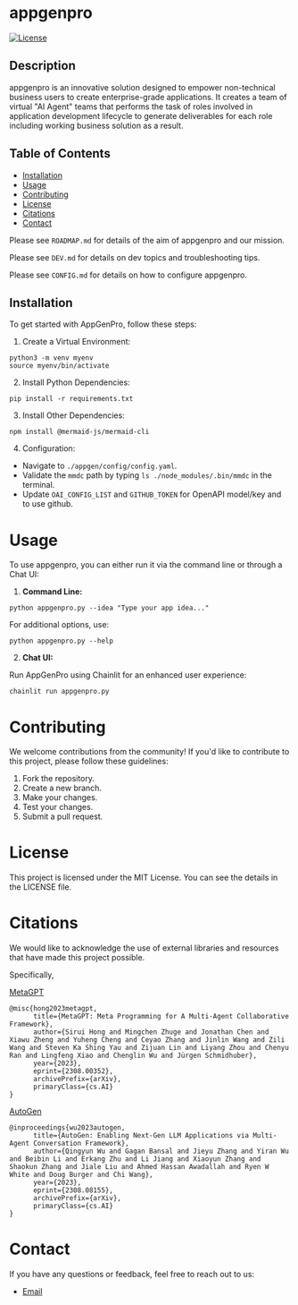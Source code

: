 # appgenpro

[![License](https://img.shields.io/badge/License-MIT-blue.svg)](https://opensource.org/licenses/MIT)

## Description

appgenpro is an innovative solution designed to empower non-technical business users to create enterprise-grade applications. It creates a team of virtual "AI Agent" teams that performs the task of roles involved in application development lifecycle to generate deliverables for each role including working business solution as a result.

## Table of Contents

- [Installation](#installation)
- [Usage](#usage)
- [Contributing](#contributing)
- [License](#license)
- [Citations](#citations)
- [Contact](#contact)

Please see `ROADMAP.md` for details of the aim of appgenpro and our mission.

Please see `DEV.md` for details on dev topics and troubleshooting tips.

Please see `CONFIG.md` for details on how to configure appgenpro.


## Installation

To get started with AppGenPro, follow these steps:

1. Create a Virtual Environment:
```shell
python3 -m venv myenv
source myenv/bin/activate
```

2. Install Python Dependencies:
```shell
pip install -r requirements.txt
```

3. Install Other Dependencies:
```shell
npm install @mermaid-js/mermaid-cli
```

4. Configuration:
* Navigate to `./appgen/config/config.yaml`.
* Validate the `mmdc` path by typing `ls ./node_modules/.bin/mmdc` in the terminal.
* Update `OAI_CONFIG_LIST` and `GITHUB_TOKEN` for OpenAPI model/key and to use github.

# Usage

To use appgenpro, you can either run it via the command line or through a Chat UI:

1. **Command Line:**

```shell
python appgenpro.py --idea "Type your app idea..."
```

For additional options, use:

```shell
python appgenpro.py --help
```

2. **Chat UI:**

Run AppGenPro using Chainlit for an enhanced user experience:

```shell
chainlit run appgenpro.py
```

# Contributing
We welcome contributions from the community! If you'd like to contribute to this project, please follow these guidelines:

1. Fork the repository.
2. Create a new branch.
3. Make your changes.
4. Test your changes.
5. Submit a pull request.

# License
This project is licensed under the MIT License. You can see the details in the LICENSE file.

# Citations
We would like to acknowledge the use of external libraries and resources that have made this project possible.

Specifically,

[MetaGPT](https://github.com/geekan/MetaGPT/tree/main)
```
@misc{hong2023metagpt,
      title={MetaGPT: Meta Programming for A Multi-Agent Collaborative Framework}, 
      author={Sirui Hong and Mingchen Zhuge and Jonathan Chen and Xiawu Zheng and Yuheng Cheng and Ceyao Zhang and Jinlin Wang and Zili Wang and Steven Ka Shing Yau and Zijuan Lin and Liyang Zhou and Chenyu Ran and Lingfeng Xiao and Chenglin Wu and Jürgen Schmidhuber},
      year={2023},
      eprint={2308.00352},
      archivePrefix={arXiv},
      primaryClass={cs.AI}
}
```
[AutoGen](https://github.com/microsoft/autogen/tree/main)
```
@inproceedings{wu2023autogen,
      title={AutoGen: Enabling Next-Gen LLM Applications via Multi-Agent Conversation Framework},
      author={Qingyun Wu and Gagan Bansal and Jieyu Zhang and Yiran Wu and Beibin Li and Erkang Zhu and Li Jiang and Xiaoyun Zhang and Shaokun Zhang and Jiale Liu and Ahmed Hassan Awadallah and Ryen W White and Doug Burger and Chi Wang},
      year={2023},
      eprint={2308.08155},
      archivePrefix={arXiv},
      primaryClass={cs.AI}
}
```

# Contact
If you have any questions or feedback, feel free to reach out to us:

* [Email](improve.appgenpro@gmail.com)



